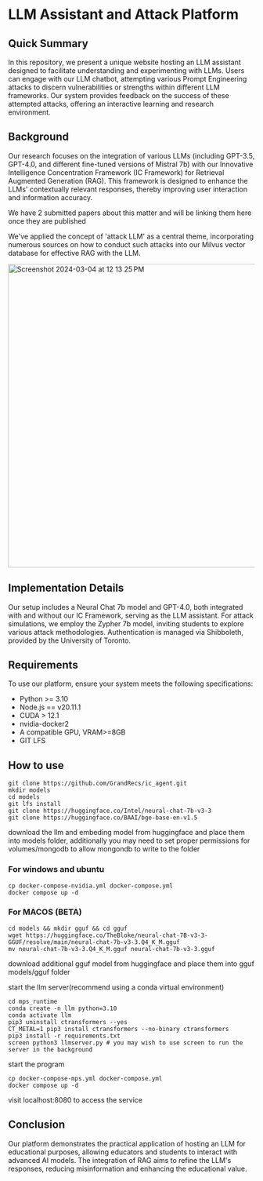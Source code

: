
# LLM Assistant and Attack Platform

## Quick Summary

In this repository, we present a unique website hosting an LLM assistant designed to facilitate understanding and experimenting with LLMs. Users can engage with our LLM chatbot, attempting various Prompt Engineering attacks to discern vulnerabilities or strengths within different LLM frameworks. Our system provides feedback on the success of these attempted attacks, offering an interactive learning and research environment.

## Background

Our research focuses on the integration of various LLMs (including GPT-3.5, GPT-4.0, and different fine-tuned versions of Mistral 7b) with our Innovative Intelligence Concentration Framework (IC Framework) for Retrieval Augmented Generation (RAG). This framework is designed to enhance the LLMs' contextually relevant responses, thereby improving user interaction and information accuracy.

We have 2 submitted papers about this matter and will be linking them here once they are published

We've applied the concept of 'attack LLM' as a central theme, incorporating numerous sources on how to conduct such attacks into our Milvus vector database for effective RAG with the LLM. 


<img width="619" alt="Screenshot 2024-03-04 at 12 13 25 PM" src="https://github.com/GrandRecs/ic_agent/assets/66585292/4cd7fcc0-5e80-4625-8fd1-8e84827e26b6">


## Implementation Details

Our setup includes a Neural Chat 7b model and GPT-4.0, both integrated with and without our IC Framework, serving as the LLM assistant. For attack simulations, we employ the Zypher 7b model, inviting students to explore various attack methodologies. Authentication is managed via Shibboleth, provided by the University of Toronto.

## Requirements

To use our platform, ensure your system meets the following specifications:

- Python >= 3.10
- Node.js == v20.11.1
- CUDA > 12.1
- nvidia-docker2
- A compatible GPU, VRAM>=8GB
- GIT LFS

## How to use

```
git clone https://github.com/GrandRecs/ic_agent.git
mkdir models
cd models
git lfs install
git clone https://huggingface.co/Intel/neural-chat-7b-v3-3
git clone https://huggingface.co/BAAI/bge-base-en-v1.5
```
download the llm and embeding model from huggingface and place them into models folder,
additionally you may need to set proper permissions for volumes/mongodb to allow mongondb to write to the folder


### For windows and ubuntu
```
cp docker-compose-nvidia.yml docker-compose.yml
docker compose up -d
```

### For MACOS (BETA)
```
cd models && mkdir gguf && cd gguf
wget https://huggingface.co/TheBloke/neural-chat-7B-v3-3-GGUF/resolve/main/neural-chat-7b-v3-3.Q4_K_M.gguf
mv neural-chat-7b-v3-3.Q4_K_M.gguf neural-chat-7b-v3-3.gguf
```
download additional gguf model from huggingface and place them into gguf models/gguf folder

start the llm server(recommend using a conda virtual environment)
```
cd mps_runtime
conda create -n llm python=3.10
conda activate llm
pip3 uninstall ctransformers --yes
CT_METAL=1 pip3 install ctransformers --no-binary ctransformers
pip3 install -r requirements.txt
screen python3 llmserver.py # you may wish to use screen to run the server in the background
```

start the program
```
cp docker-compose-mps.yml docker-compose.yml
docker compose up -d
```

visit localhost:8080 to access the service

## Conclusion

Our platform demonstrates the practical application of hosting an LLM for educational purposes, allowing educators and students to interact with advanced AI models. The integration of RAG aims to refine the LLM's responses, reducing misinformation and enhancing the educational value.

